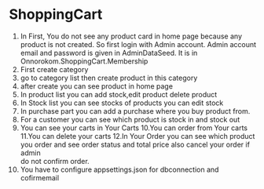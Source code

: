 # ShoppingCart

1. In First, You do not see any product card in home page because any product is not created. So first login with Admin    account. Admin account email and password is given in AdminDataSeed. It is in Onnorokom.ShoppingCart.Membership
2. First create category
3. go to category list then create product in this category
4. after create you can see product in home page
5. In product list you can add stock,edit product delete product
6. In Stock list you can see stocks of products you can edit stock
7. In purchase part you can add a purchase where you buy product from.
8. For a customer you can see which product is stock in and stock out
9. You can see your carts in Your Carts
10.You can order from Your carts
11.You can delete your carts
12.In Your Order you can see which product you order and see order status and total price also cancel your order if admin   
   do not confirm order. 
13. You have to configure appsettings.json for dbconnection and cofirmemail
